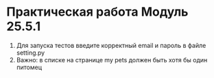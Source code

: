 # Практическая работа Модуль 25.5.1
1. Для запуска тестов введите корректный email и пароль в файле setting.py
2. Важно: в списке на странице my pets должен быть хотя бы один питомец
